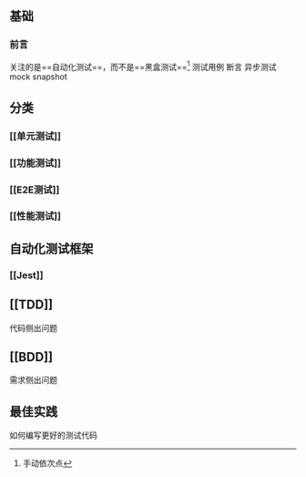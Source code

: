 ## 基础
### 前言
关注的是==自动化测试==，而不是==黑盒测试==[^1]
测试用例
断言
异步测试
mock
snapshot
## 分类
### [[单元测试]]
### [[功能测试]]
### [[E2E测试]]
### [[性能测试]]
## 自动化测试框架
### [[Jest]]
## [[TDD]]
代码侧出问题
## [[BDD]]
需求侧出问题
## 最佳实践
如何编写更好的测试代码

[^1]: 手动依次点